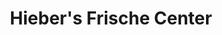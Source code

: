 ---
title: "Hieber's Frische Center"
url: /rheinfelden-baden/hiebers-frische-center/
shop: Supermarkt
---